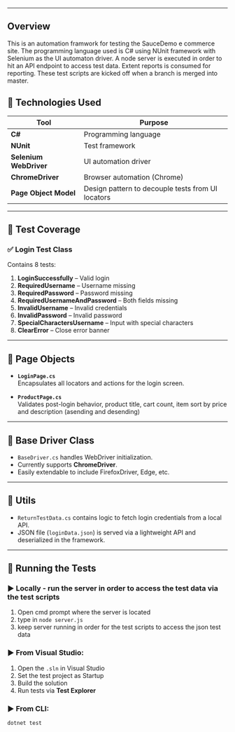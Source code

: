
---

## Overview

This is an automation framwork for testing the SauceDemo e commerce site. The programming language used is C# using NUnit framework with Selenium as the UI automaton driver. A node server is executed in order to hit an API endpoint to access test data. Extent reports is consumed for reporting. These test scripts are kicked off when a branch is merged into master. 

## 🧪 Technologies Used

| Tool               | Purpose                          |
|--------------------|----------------------------------|
| **C#**             | Programming language             |
| **NUnit**          | Test framework                   |
| **Selenium WebDriver** | UI automation driver         |
| **ChromeDriver**   | Browser automation (Chrome)      |
| **Page Object Model** | Design pattern to decouple tests from UI locators |

---

## 🧪 Test Coverage

### ✅ Login Test Class

Contains 8 tests:

1. **LoginSuccessfully** – Valid login
2. **RequiredUsername** – Username missing
3. **RequiredPassword** – Password missing
4. **RequiredUsernameAndPassword** – Both fields missing
5. **InvalidUsername** – Invalid credentials
6. **InvalidPassword** – Invalid password
7. **SpecialCharactersUsername** – Input with special characters
8. **ClearError** – Close error banner

---

## 📄 Page Objects

- **`LoginPage.cs`**  
  Encapsulates all locators and actions for the login screen.

- **`ProductPage.cs`**  
  Validates post-login behavior, product title, cart count, item sort by price and description (asending and desending)

---

## 🔧 Base Driver Class

- `BaseDriver.cs` handles WebDriver initialization.
- Currently supports **ChromeDriver**.
- Easily extendable to include FirefoxDriver, Edge, etc.

---

## 🧰 Utils

- `ReturnTestData.cs` contains logic to fetch login credentials from a local API.
- JSON file (`loginData.json`) is served via a lightweight API and deserialized in the framework.

---

## 🧪 Running the Tests

### ▶ Locally - run the server in order to access the test data via the test scripts

1. Open cmd prompt where the server is located
2. type in `node server.js`
3. keep server running in order for the test scripts to access the json test data

### ▶ From Visual Studio:

1. Open the `.sln` in Visual Studio
2. Set the test project as Startup
3. Build the solution
4. Run tests via **Test Explorer**

### ▶ From CLI:

```bash
dotnet test
